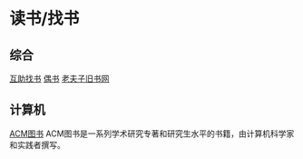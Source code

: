 #  读书/找书
 
## 综合
[互助找书](https://obook.cc/group/show/id-3)
[偶书](https://obook.cc/)
[老夫子旧书网](https://www.kongfz.com/)

## 计算机
[ACM图书](https://dl.acm.org/browse/book) ACM图书是一系列学术研究专著和研究生水平的书籍，由计算机科学家和实践者撰写。
